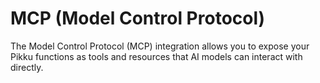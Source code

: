 # MCP (Model Control Protocol)

The Model Control Protocol (MCP) integration allows you to expose your Pikku functions as tools and resources that AI models can interact with directly.

<!-- TODO: Add comprehensive MCP documentation including setup, configuration, and examples -->